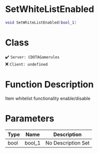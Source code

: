 # SetWhiteListEnabled
```lua
void SetWhiteListEnabled(bool_1)
```
# Class
✔️ `Server: CDOTAGamerules`  
❌ `Client: undefined`  

# Function Description
Item whitelist functionality enable/disable
# Parameters
Type|Name|Description
--|--|--
bool|bool_1|No Description Set
